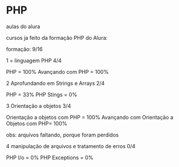 # PHP
aulas do alura

cursos ja feito da formação PHP do Alura: 

formação: 9/16

1 = linguagem PHP 4/4

PHP = 100%
Avançando com PHP = 100%

2 Aprofundando em Strings e Arrays 2/4

PHP = 33%
PHP Stings = 0%

3 Orientação a objetos 3/4

Orientação a objetos com PHP = 100%
Avançando com Orientação a Objetos com PHP= 100%

obs: arquivos faltando, porque foram perdidos

4 manipulação de arquivos e tratamento de erros 0/4

PHP I/o = 0%
PHP Exceptions = 0%


